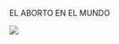 EL ABORTO EN EL MUNDO
<div class='tableauPlaceholder' id='viz1540621673863' style='position: relative'><noscript><a href='#'><img alt=' ' src='https:&#47;&#47;public.tableau.com&#47;static&#47;images&#47;ab&#47;aborto_por_pais&#47;tv&#47;1_rss.png' style='border: none' /></a></noscript><object class='tableauViz'  style='display:none;'><param name='host_url' value='https%3A%2F%2Fpublic.tableau.com%2F' /> <param name='embed_code_version' value='3' /> <param name='site_root' value='' /><param name='name' value='aborto_por_pais&#47;tv' /><param name='tabs' value='no' /><param name='toolbar' value='yes' /><param name='static_image' value='https:&#47;&#47;public.tableau.com&#47;static&#47;images&#47;ab&#47;aborto_por_pais&#47;tv&#47;1.png' /> <param name='animate_transition' value='yes' /><param name='display_static_image' value='yes' /><param name='display_spinner' value='yes' /><param name='display_overlay' value='yes' /><param name='display_count' value='yes' /></object></div>                <script type='text/javascript'>                    var divElement = document.getElementById('viz1540621673863');                    var vizElement = divElement.getElementsByTagName('object')[0];                    vizElement.style.minWidth='1200px';vizElement.style.maxWidth='1260px';vizElement.style.width='100%';vizElement.style.height='727px';                    var scriptElement = document.createElement('script');                    scriptElement.src = 'https://public.tableau.com/javascripts/api/viz_v1.js';                    vizElement.parentNode.insertBefore(scriptElement, vizElement);                </script>
